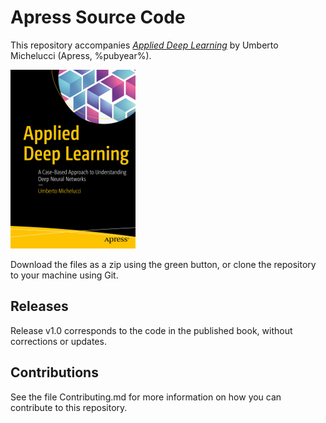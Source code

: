 # Apress Source Code

This repository accompanies [*Applied Deep Learning*](https://www.apress.com/9781484237892) by Umberto Michelucci (Apress, %pubyear%).

[comment]: #cover
![Cover image](9781484237892.jpg)

Download the files as a zip using the green button, or clone the repository to your machine using Git.

## Releases

Release v1.0 corresponds to the code in the published book, without corrections or updates.

## Contributions

See the file Contributing.md for more information on how you can contribute to this repository.